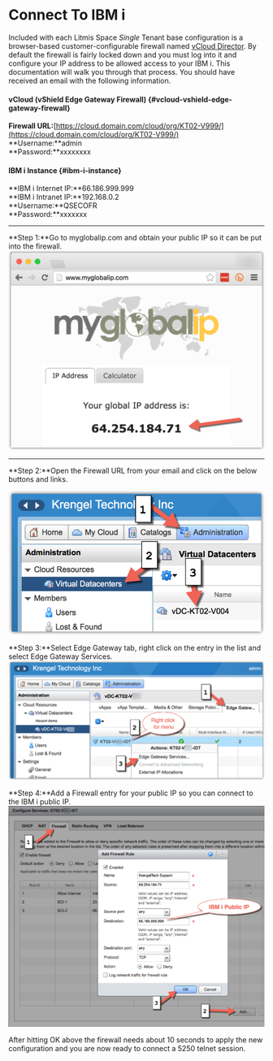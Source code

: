 # Connect To IBM i

Included with each Litmis Space _Single_ Tenant base configuration is a browser-based customer-configurable firewall named [vCloud Director](http://pubs.vmware.com/vcd-80/index.jsp). By default the firewall is fairly locked down and you must log into it and configure your IP address to be allowed access to your IBM i. This documentation will walk you through that process. You should have received an email with the following information.

#### vCloud \(vShield Edge Gateway Firewall\) {#vcloud-vshield-edge-gateway-firewall}

**Firewall URL:**[https://cloud.domain.com/cloud/org/KT02-V999/](https://cloud.domain.com/cloud/org/KT02-V999/)  
**Username:**admin  
**Password:**xxxxxxxx

#### IBM i Instance {#ibm-i-instance}

**IBM i Internet IP:**66.186.999.999  
**IBM i Intranet IP:**192.168.0.2  
**Username:**QSECOFR  
**Password:**xxxxxxx

---

**Step 1:**Go to myglobalip.com and obtain your public IP so it can be put into the firewall.  
![](/assets/firewall_myglobalip.png "MyGlobalIP")

---

**Step 2:**Open the Firewall URL from your email and click on the below buttons and links.

![](/assets/firewall_vcloud1.png "vCloud 1")

**Step 3:**Select Edge Gateway tab, right click on the entry in the list and select Edge Gateway Services.  
![](/assets/firewall_vcloud2.png "vCloud 2")

**Step 4:**Add a Firewall entry for your public IP so you can connect to the IBM i public IP.  
![](/assets/firewall_vcloud3.png "vCloud 3")

After hitting OK above the firewall needs about 10 seconds to apply the new configuration and you are now ready to connect a 5250 telnet session.

